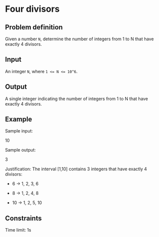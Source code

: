 # Four divisors

## Problem definition

Given a number `N`, determine the number of integers from 1 to N that have exactly 4 divisors.

## Input

An integer `N`, where `1 <= N <= 10^6`.

## Output

A single integer indicating the number of integers from 1 to N that have exactly 4 divisors.

## Example

Sample input:

10

Sample output:

3

Justification:
The interval [1,10] contains 3 integers that have exactly 4 divisors:

* 6  -> 1, 2, 3, 6

* 8  -> 1, 2, 4, 8

* 10 -> 1, 2, 5, 10

## Constraints

Time limit: 1s
